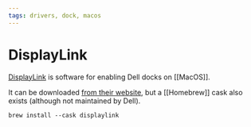 ```yaml
---
tags: drivers, dock, macos
---
```


# DisplayLink

[DisplayLink](https://www.synaptics.com/products/displaylink-graphics/downloads/macos) is software for enabling Dell docks on [[MacOS]].

It can be downloaded [from their website](https://www.synaptics.com/products/displaylink-graphics/downloads/macos), but a [[Homebrew]] cask also exists (although not maintained by Dell).

```shell
brew install --cask displaylink
```